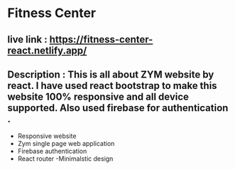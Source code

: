 # Fitness Center

## live link : https://fitness-center-react.netlify.app/

## Description : This is all about ZYM website by react. I have used react bootstrap to make this website 100% responsive and all device supported. Also used firebase for authentication .

- Responsive website
- Zym single page web application
- Firebase authentication
- React router
  -Minimalstic design
